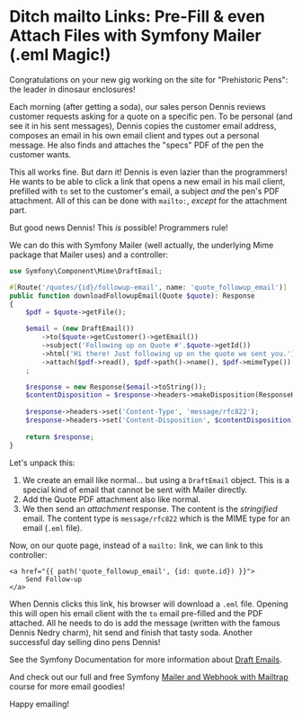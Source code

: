 # Ditch mailto Links: Pre-Fill & even Attach Files with Symfony Mailer (.eml Magic!)

Congratulations on your new gig working on the site for "Prehistoric Pens": the leader
in dinosaur enclosures!

Each morning (after getting a soda), our sales person Dennis reviews customer requests
asking for a quote on a specific pen. To be personal (and see it in his sent messages),
Dennis copies the customer email address, composes an email in his own email client and
types out a personal message. He also finds and attaches the "specs" PDF of the pen the customer wants.

This all works fine. But darn it! Dennis is even lazier than the programmers! He wants to be
able to click a link that opens a new email in his mail client, prefilled with `to` set to the
customer's email, a subject *and* the pen's PDF attachment. All of this can be done with
`mailto:`, *except* for the attachment part.

But good news Dennis! This *is* possible! Programmers rule!

We can do this with Symfony Mailer (well actually, the underlying Mime package that Mailer uses)
and a controller:

```php
use Symfony\Component\Mime\DraftEmail;

#[Route('/quotes/{id}/followup-email', name: 'quote_followup_email')]
public function downloadFollowupEmail(Quote $quote): Response
{
    $pdf = $quote->getFile();

    $email = (new DraftEmail())
        ->to($quote->getCustomer()->getEmail())
        ->subject('Following up on Quote #'.$quote->getId())
        ->html('Hi there! Just following up on the quote we sent you.')
        ->attach($pdf->read(), $pdf->path()->name(), $pdf->mimeType())
    ;

    $response = new Response($email->toString());
    $contentDisposition = $response->headers->makeDisposition(ResponseHeaderBag::DISPOSITION_ATTACHMENT, $quote->getId().'.eml');
    
    $response->headers->set('Content-Type', 'message/rfc822');
    $response->headers->set('Content-Disposition', $contentDisposition);
    
    return $response;
}
```

Let's unpack this:
1. We create an email like normal... but using a `DraftEmail` object. This
   is a special kind of email that cannot be sent with Mailer directly.
2. Add the Quote PDF attachment also like normal.
3. We then send an *attachment* response. The content is the *stringified*
   email. The content type is `message/rfc822` which is the MIME type for an email
   (`.eml` file).

Now, on our quote page, instead of a `mailto:` link, we can link to this controller:

```twig
<a href="{{ path('quote_followup_email', {id: quote.id}) }}">
    Send Follow-up
</a>
```

When Dennis clicks this link, his browser will download a `.eml` file.
Opening this will open his email client with the `to` email pre-filled and the PDF attached.
All he needs to do is add the message (written with the famous Dennis Nedry charm),
hit send and finish that tasty soda. Another successful day selling dino pens Dennis!

See the Symfony Documentation for more information about
[Draft Emails](https://symfony.com/doc/current/mailer.html#draft-emails).

And check out our full and free Symfony
[Mailer and Webhook with Mailtrap](https://symfonycasts.com/screencast/mailtrap)
course for more email goodies!

Happy emailing!
